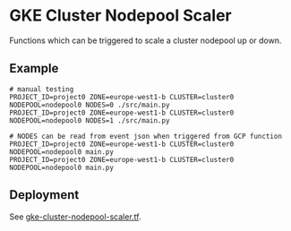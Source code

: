 # GKE Cluster Nodepool Scaler

Functions which can be triggered to scale a cluster nodepool up or down.

## Example
```
# manual testing
PROJECT_ID=project0 ZONE=europe-west1-b CLUSTER=cluster0 NODEPOOL=nodepool0 NODES=0 ./src/main.py
PROJECT_ID=project0 ZONE=europe-west1-b CLUSTER=cluster0 NODEPOOL=nodepool0 NODES=1 ./src/main.py

# NODES can be read from event json when triggered from GCP function
PROJECT_ID=project0 ZONE=europe-west1-b CLUSTER=cluster0 NODEPOOL=nodepool0 main.py
PROJECT_ID=project0 ZONE=europe-west1-b CLUSTER=cluster0 NODEPOOL=nodepool0 main.py
```

## Deployment

See [gke-cluster-nodepool-scaler.tf](gke-cluster-nodepool-scaler.tf).
